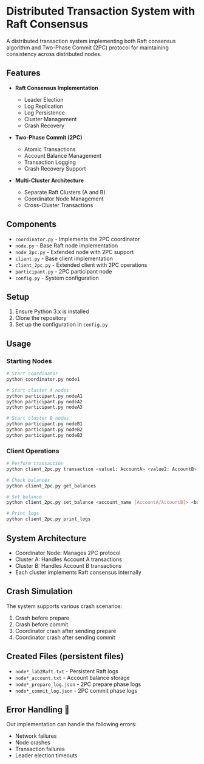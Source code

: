 # Distributed Transaction System with Raft Consensus

A distributed transaction system implementing both Raft consensus algorithm and Two-Phase Commit (2PC) protocol for maintaining consistency across distributed nodes.

## Features

- **Raft Consensus Implementation**
  - Leader Election
  - Log Replication
  - Log Persistence
  - Cluster Management
  - Crash Recovery

- **Two-Phase Commit (2PC)**
  - Atomic Transactions
  - Account Balance Management
  - Transaction Logging
  - Crash Recovery Support

- **Multi-Cluster Architecture**
  - Separate Raft Clusters (A and B)
  - Coordinator Node Management
  - Cross-Cluster Transactions

## Components

- `coordinator.py` - Implements the 2PC coordinator
- `node.py` - Base Raft node implementation
- `node_2pc.py` - Extended node with 2PC support
- `client.py` - Base client implementation
- `client_2pc.py` - Extended client with 2PC operations
- `participant.py` - 2PC participant node
- `config.py` - System configuration

## Setup

1. Ensure Python 3.x is installed
2. Clone the repository
3. Set up the configuration in `config.py`

## Usage

### Starting Nodes

```sh
# Start coordinator
python coordinator.py node1

# Start cluster A nodes
python participant.py nodeA1
python participant.py nodeA2
python participant.py nodeA3

# Start cluster B nodes
python participant.py nodeB1
python participant.py nodeB2
python participant.py nodeB3
```

### Client Operations
```sh
# Perform transaction
python client_2pc.py transaction <value1: AccountA> <value2: AccountB> [bonus] [simulation_num]

# Check balances
python client_2pc.py get_balances

# Set balance
python client_2pc.py set_balance <account_name [AccountA/AccountB]> <balance>

# Print logs
python client_2pc.py print_logs
```
## System Architecture

- Coordinator Node: Manages 2PC protocol
- Cluster A: Handles Account A transactions
- Cluster B: Handles Account B transactions
- Each cluster implements Raft consensus internally

## Crash Simulation
The system supports various crash scenarios:

1. Crash before prepare
2. Crash before commit
3. Coordinator crash after sending prepare
4. Coordinator crash after sending commit

## Created Files (persistent files)

- `node*_lab2Raft.txt` - Persistent Raft logs
- `node*_account.txt` - Account balance storage
- `node*_prepare_log.json` - 2PC prepare phase logs
- `node*_commit_log.json` - 2PC commit phase logs

## Error Handling 🧨
Our implementation can handle the following errors:
- Network failures
- Node crashes
- Transaction failures
- Leader election timeouts
